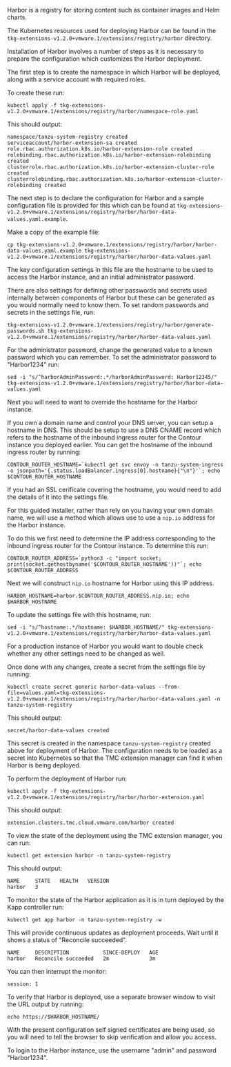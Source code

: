 Harbor is a registry for storing content such as container images and Helm charts.

The Kubernetes resources used for deploying Harbor can be found in the ``tkg-extensions-v1.2.0+vmware.1/extensions/registry/harbor`` directory.

Installation of Harbor involves a number of steps as it is necessary to prepare the configuration which customizes the Harbor deployment.

The first step is to create the namespace in which Harbor will be deployed, along with a service account with required roles.

To create these run:

```execute-1
kubectl apply -f tkg-extensions-v1.2.0+vmware.1/extensions/registry/harbor/namespace-role.yaml
```

This should output:

```
namespace/tanzu-system-registry created
serviceaccount/harbor-extension-sa created
role.rbac.authorization.k8s.io/harbor-extension-role created
rolebinding.rbac.authorization.k8s.io/harbor-extension-rolebinding created
clusterrole.rbac.authorization.k8s.io/harbor-extension-cluster-role created
clusterrolebinding.rbac.authorization.k8s.io/harbor-extension-cluster-rolebinding created
```

The next step is to declare the configuration for Harbor and a sample configuration file is provided for this which can be found at ``tkg-extensions-v1.2.0+vmware.1/extensions/registry/harbor/harbor-data-values.yaml.example``.

Make a copy of the example file:

```execute-1
cp tkg-extensions-v1.2.0+vmware.1/extensions/registry/harbor/harbor-data-values.yaml.example tkg-extensions-v1.2.0+vmware.1/extensions/registry/harbor/harbor-data-values.yaml
```

The key configuration settings in this file are the hostname to be used to access the Harbor instance, and an initial administrator password.

There are also settings for defining other passwords and secrets used internally between components of Harbor but these can be generated as you would normally need to know them. To set random passwords and secrets in the settings file, run:

```execute-1
tkg-extensions-v1.2.0+vmware.1/extensions/registry/harbor/generate-passwords.sh tkg-extensions-v1.2.0+vmware.1/extensions/registry/harbor/harbor-data-values.yaml
```

For the administrator password, change the generated value to a known password which you can remember. To set the administrator password to "Harbor1234" run:

```execute-1
sed -i "s/^harborAdminPassword:.*/harborAdminPassword: Harbor12345/" tkg-extensions-v1.2.0+vmware.1/extensions/registry/harbor/harbor-data-values.yaml
```

Next you will need to want to override the hostname for the Harbor instance.

If you own a domain name and control your DNS server, you can setup a hostname in DNS. This should be setup to use a DNS CNAME record which refers to the hostname of the inbound ingress router for the Contour instance you deployed earlier. You can get the hostname of the inbound ingress router by running:

```execute-1
CONTOUR_ROUTER_HOSTNAME=`kubectl get svc envoy -n tanzu-system-ingress -o jsonpath='{.status.loadBalancer.ingress[0].hostname}{"\n"}'`; echo $CONTOUR_ROUTER_HOSTNAME
```

If you had an SSL cerificate covering the hostname, you would need to add the details of it into the settings file.

For this guided installer, rather than rely on you having your own domain name, we will use a method which allows use to use a ``nip.io`` address for the Harbor instance.

To do this we first need to determine the IP address corresponding to the inbound ingress router for the Contour instance. To determine this run:

```execute-1
CONTOUR_ROUTER_ADDRESS=`python3 -c "import socket; print(socket.gethostbyname('$CONTOUR_ROUTER_HOSTNAME'))"`; echo $CONTOUR_ROUTER_ADDRESS
```

Next we will construct ``nip.io`` hostname for Harbor using this IP address.

```execute-1
HARBOR_HOSTNAME=harbor.$CONTOUR_ROUTER_ADDRESS.nip.io; echo $HARBOR_HOSTNAME
```

To update the settings file with this hostname, run:

```execute-1
sed -i "s/^hostname:.*/hostname: $HARBOR_HOSTNAME/" tkg-extensions-v1.2.0+vmware.1/extensions/registry/harbor/harbor-data-values.yaml
```

For a production instance of Harbor you would want to double check whether any other settings need to be changed as well.

Once done with any changes, create a secret from the settings file by running:

```execute-1
kubectl create secret generic harbor-data-values --from-file=values.yaml=tkg-extensions-v1.2.0+vmware.1/extensions/registry/harbor/harbor-data-values.yaml -n tanzu-system-registry
```

This should output:

```
secret/harbor-data-values created
```

This secret is created in the namespace ``tanzu-system-registry`` created above for deployment of Harbor. The configuration needs to be loaded as a secret into Kubernetes so that the TMC extension manager can find it when Harbor is being deployed.

To perform the deployment of Harbor run:

```execute-1
kubectl apply -f tkg-extensions-v1.2.0+vmware.1/extensions/registry/harbor/harbor-extension.yaml
```

This should output:

```
extension.clusters.tmc.cloud.vmware.com/harbor created
```

To view the state of the deployment using the TMC extension manager, you can run:

```execute-1
kubectl get extension harbor -n tanzu-system-registry
```

This should output:

```
NAME     STATE   HEALTH   VERSION
harbor   3 
```

To monitor the state of the Harbor application as it is in turn deployed by the Kapp controller run:

```execute-1
kubectl get app harbor -n tanzu-system-registry -w
```

This will provide continuous updates as deployment proceeds. Wait until it shows a status of "Reconcile succeeded".

```
NAME     DESCRIPTION           SINCE-DEPLOY   AGE
harbor   Reconcile succeeded   2m             3m
```

You can then interrupt the monitor:

```terminal:interrupt
session: 1
```

To verify that Harbor is deployed, use a separate browser window to visit the URL output by running:

```execute-1
echo https://$HARBOR_HOSTNAME/
```

With the present configuration self signed certificates are being used, so you will need to tell the browser to skip verification and allow you access.

To login to the Harbor instance, use the username "admin" and password "Harbor1234".
